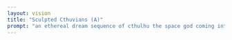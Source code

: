 ```yaml
---
layout: vision
title: "Sculpted Cthuvians (A)"
prompt: "an ethereal dream sequence of cthulhu the space god coming into the real world"
---
```

